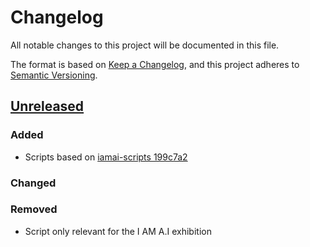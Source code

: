 # Changelog
All notable changes to this project will be documented in this file.

The format is based on [Keep a Changelog](https://keepachangelog.com/en/1.0.0/),
and this project adheres to [Semantic Versioning](https://semver.org/spec/v2.0.0.html).

## [Unreleased]

### Added
- Scripts based on [iamai-scripts 199c7a2](https://github.com/IMAGINARY/iamai-scripts/tree/199c7a2c828dae1c80fef60832e795ec9e168536)

### Changed
### Removed
- Script only relevant for the I AM A.I exhibition

[Unreleased]: https://github.com/IMAGINARY/future-mobility-scripts/compare/v0.0.0...HEAD
